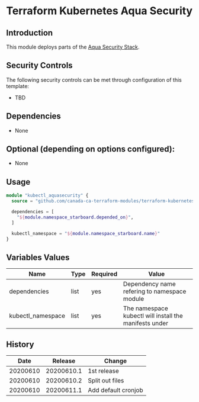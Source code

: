 # Terraform Kubernetes Aqua Security

## Introduction

This module deploys parts of the [Aqua Security Stack](https://github.com/aquasecurity).

## Security Controls

The following security controls can be met through configuration of this template:

* TBD

## Dependencies

* None

## Optional (depending on options configured):

* None

## Usage

```terraform
module "kubectl_aquasecurity" {
  source = "github.com/canada-ca-terraform-modules/terraform-kubernetes-aquasecurity?ref=20200610.2"

  dependencies = [
    "${module.namespace_starboard.depended_on}",
  ]

  kubectl_namespace = "${module.namespace_starboard.name}"
}
```

## Variables Values

| Name                    | Type   | Required | Value                                                  |
| ----------------------- | ------ | -------- | ------------------------------------------------------ |
| dependencies            | list   | yes      | Dependency name refering to namespace module           |
| kubectl_namespace       | list   | yes      | The namespace kubectl will install the manifests under |

## History

| Date     | Release    | Change                                                     |
| -------- | ---------- | ---------------------------------------------------------- |
| 20200610 | 20200610.1 | 1st release                                                |
| 20200610 | 20200610.2 | Split out files                                            |
| 20200610 | 20200611.1 | Add default cronjob                                        |
